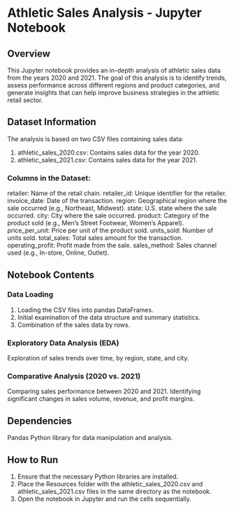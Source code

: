 # Athletic Sales Analysis - Jupyter Notebook

## Overview

This Jupyter notebook provides an in-depth analysis of athletic sales data from the years 2020 and 2021. The goal of this analysis is to identify trends, assess performance across different regions and product categories, and generate insights that can help improve business strategies in the athletic retail sector.

## Dataset Information

The analysis is based on two CSV files containing sales data:
1.	athletic_sales_2020.csv: Contains sales data for the year 2020.
2.	athletic_sales_2021.csv: Contains sales data for the year 2021.

### Columns in the Dataset:

retailer: Name of the retail chain.
retailer_id: Unique identifier for the retailer.
invoice_date: Date of the transaction.
region: Geographical region where the sale occurred (e.g., Northeast, Midwest).
state: U.S. state where the sale occurred.
city: City where the sale occurred.
product: Category of the product sold (e.g., Men’s Street Footwear, Women’s Apparel).
price_per_unit: Price per unit of the product sold.
units_sold: Number of units sold.
total_sales: Total sales amount for the transaction.
operating_profit: Profit made from the sale.
sales_method: Sales channel used (e.g., In-store, Online, Outlet).

## Notebook Contents

### Data Loading

1. Loading the CSV files into pandas DataFrames.
2. Initial examination of the data structure and summary statistics.
3. Combination of the sales data by rows. 

### Exploratory Data Analysis (EDA)

Exploration of sales trends over time, by region, state, and city.

### Comparative Analysis (2020 vs. 2021)

Comparing sales performance between 2020 and 2021.
Identifying significant changes in sales volume, revenue, and profit margins.

## Dependencies

Pandas Python library for data manipulation and analysis.

## How to Run

1. Ensure that the necessary Python libraries are installed.
2. Place the Resources folder with the athletic_sales_2020.csv and athletic_sales_2021.csv files in the same directory as the notebook.
3. Open the notebook in Jupyter and run the cells sequentially.

